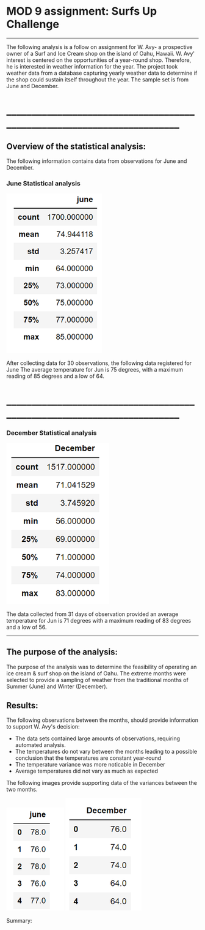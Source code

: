# MOD 9 assignment: Surfs Up Challenge
************************************************************************
The following analysis is a follow on assignment for W. Avy- a prospective owner of a Surf and Ice Cream shop on the island of Oahu, Hawaii.
W. Avy' interest is centered on the opportunities of a year-round shop. Therefore, he is interested in weather information for the year. The project took weather data from a database capturing yearly weather data to determine if the shop could sustain itself throughout the year. The sample set is from June and December.
# _______________________________________________________________________
## Overview of the statistical analysis:
The following information contains data from observations for June and December. 

### June Statistical analysis
![June descriptional data](https://github.com/JBtallgrass/surfs_up/blob/main/JUN_Desc.png) 

After collecting data for 30 observations, the following data registered for June
The average temperature for Jun is 75 degrees, with a maximum reading of 85 degrees and a low of 64.

# _______________________________________________________________________

### December Statistical analysis

![December descriptional Data](https://github.com/JBtallgrass/surfs_up/blob/main/DEC_Desc.png) 

The data collected from 31 days of observation provided an average temperature for Jun is 71 degrees 
with a maximum reading of 83 degrees and a low of 56. 

______________________________________________________________________

## The purpose of the analysis:

The purpose of the analysis was to determine the feasibility of operating an ice cream & surf shop on the island of Oahu. The extreme months were selected to provide
a sampling of weather from the traditional months of Summer (June) and Winter (December). 

## Results:
The following observations between the months, should provide information to support W. Avy's decision:
+ The data sets contained large amounts of observations, requiring automated analysis. 
+ The temperatures do not vary between the months leading to a possible conclusion that the temperatures are constant year-round
+ The temperature variance was more noticable in December
+ Average temperatures did not vary as much as expected 

The following images provide supporting data of the variances between the two months.

![June Temps](https://github.com/JBtallgrass/surfs_up/blob/main/JUN_Temps.png) 
![December Temps](https://github.com/JBtallgrass/surfs_up/blob/main/DEC_Temps.png) 


Summary:



